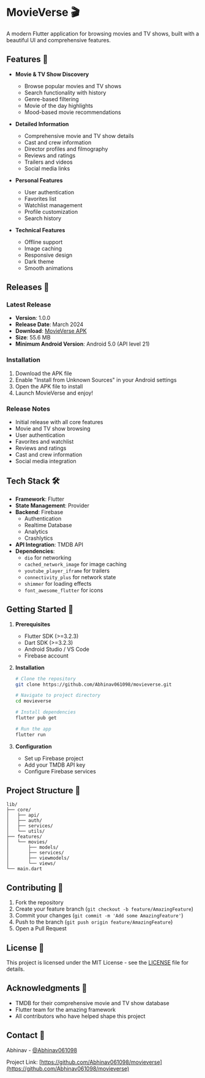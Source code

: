 # MovieVerse 🎬

A modern Flutter application for browsing movies and TV shows, built with a beautiful UI and comprehensive features.

## Features 🌟

- **Movie & TV Show Discovery**
  - Browse popular movies and TV shows
  - Search functionality with history
  - Genre-based filtering
  - Movie of the day highlights
  - Mood-based movie recommendations

- **Detailed Information**
  - Comprehensive movie and TV show details
  - Cast and crew information
  - Director profiles and filmography
  - Reviews and ratings
  - Trailers and videos
  - Social media links

- **Personal Features**
  - User authentication
  - Favorites list
  - Watchlist management
  - Profile customization
  - Search history

- **Technical Features**
  - Offline support
  - Image caching
  - Responsive design
  - Dark theme
  - Smooth animations

## Releases 📱

### Latest Release
- **Version**: 1.0.0
- **Release Date**: March 2024
- **Download**: [MovieVerse APK](https://github.com/Abhinav061098/movieverse/releases/download/v1.0.0/app-release.apk)
- **Size**: 55.6 MB
- **Minimum Android Version**: Android 5.0 (API level 21)

### Installation
1. Download the APK file
2. Enable "Install from Unknown Sources" in your Android settings
3. Open the APK file to install
4. Launch MovieVerse and enjoy!

### Release Notes
- Initial release with all core features
- Movie and TV show browsing
- User authentication
- Favorites and watchlist
- Reviews and ratings
- Cast and crew information
- Social media integration

## Tech Stack 🛠

- **Framework**: Flutter
- **State Management**: Provider
- **Backend**: Firebase
  - Authentication
  - Realtime Database
  - Analytics
  - Crashlytics
- **API Integration**: TMDB API
- **Dependencies**:
  - `dio` for networking
  - `cached_network_image` for image caching
  - `youtube_player_iframe` for trailers
  - `connectivity_plus` for network state
  - `shimmer` for loading effects
  - `font_awesome_flutter` for icons

## Getting Started 🚀

1. **Prerequisites**
   - Flutter SDK (>=3.2.3)
   - Dart SDK (>=3.2.3)
   - Android Studio / VS Code
   - Firebase account

2. **Installation**
   ```bash
   # Clone the repository
   git clone https://github.com/Abhinav061098/movieverse.git

   # Navigate to project directory
   cd movieverse

   # Install dependencies
   flutter pub get

   # Run the app
   flutter run
   ```

3. **Configuration**
   - Set up Firebase project
   - Add your TMDB API key
   - Configure Firebase services

## Project Structure 📁

```
lib/
├── core/
│   ├── api/
│   ├── auth/
│   ├── services/
│   └── utils/
├── features/
│   └── movies/
│       ├── models/
│       ├── services/
│       ├── viewmodels/
│       └── views/
└── main.dart
```

## Contributing 🤝

1. Fork the repository
2. Create your feature branch (`git checkout -b feature/AmazingFeature`)
3. Commit your changes (`git commit -m 'Add some AmazingFeature'`)
4. Push to the branch (`git push origin feature/AmazingFeature`)
5. Open a Pull Request

## License 📝

This project is licensed under the MIT License - see the [LICENSE](LICENSE) file for details.

## Acknowledgments 🙏

- TMDB for their comprehensive movie and TV show database
- Flutter team for the amazing framework
- All contributors who have helped shape this project

## Contact 📧

Abhinav - [@Abhinav061098](https://github.com/Abhinav061098)

Project Link: [https://github.com/Abhinav061098/movieverse](https://github.com/Abhinav061098/movieverse)
